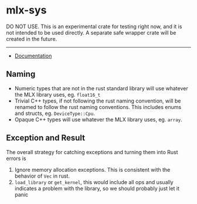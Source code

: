 # mlx-sys

DO NOT USE. This is an experimental crate for testing right now, and it is not intended
to be used directly. A separate safe wrapper crate will be created in the future.

---

- [Documentation](https://minghuaw.github.io/mlx-rs/doc/mlx_sys/)

## Naming

- Numeric types that are not in the rust standard library will use whatever the MLX library uses, eg. `float16_t`
- Trivial C++ types, if not following the rust naming convention, will be renamed to follow the rust naming conventions. This includes enums and structs, eg. `DeviceType::Cpu`.
- Opaque C++ types will use whatever the MLX library uses, eg. `array`.

## Exception and Result

The overall strategy for catching exceptions and turning them into Rust errors is

1. Ignore memory allocation exceptions. This is consistent with the behavior of `Vec` in rust.
2. `load_library` or `get_kernel`, this would include all ops and usually indicates a problem with the library, so we should probably just let it panic
